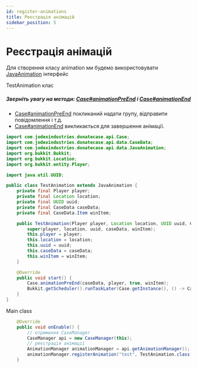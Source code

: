 ```yaml
---
id: register-animations
title: Реєстрація анімацій
sidebar_position: 5
---
```

# Реєстрація анімацій


Для створення класу animation ми будемо використовувати [JavaAnimation](https://repo.jodexindustries.xyz/javadoc/releases/com/jodexindustries/donatecase/DonateCaseAPI/latest/.cache/unpack/com/jodexindustries/donatecase/api/data/JavaAnimation.html) інтерфейс

TestAnimation клас

##### Зверніть увагу на методи: [Case#animationPreEnd](https://repo.jodexindustries.xyz/javadoc/releases/com/jodexindustries/donatecase/DonateCaseAPI/2.2.2.4/raw/com/jodexindustries/donatecase/api/Case.html#animationPreEnd(com.jodexindustries.donatecase.api.data.CaseData,org.bukkit.entity.Player,boolean,com.jodexindustries.donatecase.api.data.CaseData.Item)) і [Case#animationEnd](https://repo.jodexindustries.xyz/javadoc/releases/com/jodexindustries/donatecase/DonateCaseAPI/2.2.2.4/raw/com/jodexindustries/donatecase/api/Case.html#animationEnd(com.jodexindustries.donatecase.api.data.CaseData,org.bukkit.entity.Player,java.util.UUID,com.jodexindustries.donatecase.api.data.CaseData.Item))
- [Case#animationPreEnd](https://repo.jodexindustries.xyz/javadoc/releases/com/jodexindustries/donatecase/DonateCaseAPI/2.2.2.4/raw/com/jodexindustries/donatecase/api/Case.html#animationPreEnd(com.jodexindustries.donatecase.api.data.CaseData,org.bukkit.entity.Player,boolean,com.jodexindustries.donatecase.api.data.CaseData.Item)) покликаний надати групу, відправити повідомлення і т.д.
- [Case#animationEnd](https://repo.jodexindustries.xyz/javadoc/releases/com/jodexindustries/donatecase/DonateCaseAPI/2.2.2.4/raw/com/jodexindustries/donatecase/api/Case.html#animationEnd(com.jodexindustries.donatecase.api.data.CaseData,org.bukkit.entity.Player,java.util.UUID,com.jodexindustries.donatecase.api.data.CaseData.Item)) викликається для завершення анімації.
```java
import com.jodexindustries.donatecase.api.Case;
import com.jodexindustries.donatecase.api.data.CaseData;
import com.jodexindustries.donatecase.api.data.JavaAnimation;
import org.bukkit.Bukkit;
import org.bukkit.Location;
import org.bukkit.entity.Player;

import java.util.UUID;

public class TestAnimation extends JavaAnimation {
    private final Player player;
    private final Location location;
    private final UUID uuid;
    private final CaseData caseData;
    private final CaseData.Item winItem;

    public TestAnimation(Player player, Location location, UUID uuid, CaseData caseData, CaseData.Item winItem) {
        super(player, location, uuid, caseData, winItem);
        this.player = player;
        this.location = location;
        this.uuid = uuid;
        this.caseData = caseData;
        this.winItem = winItem;
    }

    @Override
    public void start() {
        Case.animationPreEnd(caseData, player, true, winItem);
        Bukkit.getScheduler().runTaskLater(Case.getInstance(), () -> Case.animationEnd(caseData, player, uuid, winItem),20L);
    }
}

```

Main class
```java
    @Override
    public void onEnable() {
        // отримання CaseManager
        CaseManager api = new CaseManager(this);
        // реєстрація анімації
        AnimationManager animationManager = api.getAnimationManager();
        animationManager.registerAnimation("test", TestAnimation.class);
    }
```